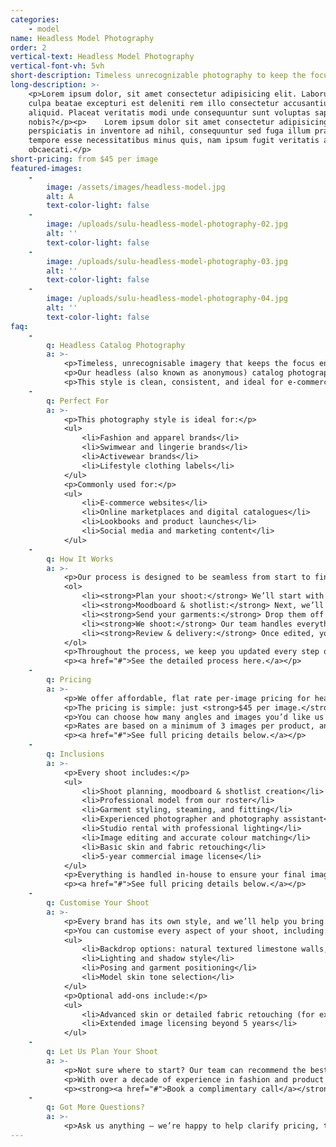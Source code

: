 ```yaml
---
categories:
    - model
name: Headless Model Photography
order: 2
vertical-text: Headless Model Photography
vertical-font-vh: 5vh
short-description: Timeless unrecognizable photography to keep the focus on your product.
long-description: >-
    <p>Lorem ipsum dolor, sit amet consectetur adipisicing elit. Laborum in
    culpa beatae excepturi est deleniti rem illo consectetur accusantium
    aliquid. Placeat veritatis modi unde consequuntur sunt voluptas sapiente hic
    nobis?</p><p>    Lorem ipsum dolor sit amet consectetur adipisicing elit. Ex
    perspiciatis in inventore ad nihil, consequuntur sed fuga illum praesentium
    tempore esse necessitatibus minus quis, nam ipsum fugit veritatis aut
    obcaecati.</p>
short-pricing: from $45 per image
featured-images:
    -
        image: /assets/images/headless-model.jpg
        alt: A
        text-color-light: false
    -
        image: /uploads/sulu-headless-model-photography-02.jpg
        alt: ''
        text-color-light: false
    -
        image: /uploads/sulu-headless-model-photography-03.jpg
        alt: ''
        text-color-light: false
    -
        image: /uploads/sulu-headless-model-photography-04.jpg
        alt: ''
        text-color-light: false
faq:
    -
        q: Headless Catalog Photography
        a: >-
            <p>Timeless, unrecognisable imagery that keeps the focus entirely on your product.</p>
            <p>Our headless (also known as anonymous) catalog photography captures your garments fitted on a real professional model, cropped to keep attention on the shape, texture, and details of your design.</p>
            <p>This style is clean, consistent, and ideal for e-commerce or brand lookbooks where you want to show real fit and form without the distraction of faces or strong expressions.</p>
    -
        q: Perfect For
        a: >-
            <p>This photography style is ideal for:</p>
            <ul>
                <li>Fashion and apparel brands</li>
                <li>Swimwear and lingerie brands</li>
                <li>Activewear brands</li>
                <li>Lifestyle clothing labels</li>
            </ul>
            <p>Commonly used for:</p>
            <ul>
                <li>E-commerce websites</li>
                <li>Online marketplaces and digital catalogues</li>
                <li>Lookbooks and product launches</li>
                <li>Social media and marketing content</li>
            </ul>
    -
        q: How It Works
        a: >-
            <p>Our process is designed to be seamless from start to finish:</p>
            <ol>
                <li><strong>Plan your shoot:</strong> We’ll start with a call with one of our experienced shoot producers to get to know your brand, collection, and goals for the shoot, and walk you through exactly what to expect.</li>
                <li><strong>Moodboard & shotlist:</strong> Next, we’ll create a detailed shoot plan that covers everything from backdrop colour and lighting style to posing and garment fit. You’ll see exactly what’s being captured before we start, so there are no surprises.</li>
                <li><strong>Send your garments:</strong> Drop them off to our Bali studio or ship them through our trusted local and international partners. Our team will steam, style, and fit each piece ready for the shoot.</li>
                <li><strong>We shoot:</strong> Our team handles everything from lighting and styling to model direction, ensuring every look is consistent across the collection while keeping attention on the product.</li>
                <li><strong>Review & delivery:</strong> Once edited, your images are uploaded to a private gallery for your review and final approval before delivery.</li>
            </ol>
            <p>Throughout the process, we keep you updated every step of the way, so you can relax knowing your shoot is in expert hands.</p>
            <p><a href="#">See the detailed process here.</a></p>
    -
        q: Pricing
        a: >-
            <p>We offer affordable, flat rate per-image pricing for headless catalog photography, with a rate that already includes the studio rental, professional lighting, professional model, garment styling, photographer, and professional editing and retouching. It’s an end-to-end service for one simple price.</p>
            <p>The pricing is simple: just <strong>$45 per image.</strong></p>
            <p>You can choose how many angles and images you’d like us to capture for each product, with the average being <strong>3 images</strong> (front, back, and detail).</p>
            <p>Rates are based on a minimum of 3 images per product, and include a <strong>5-year image license</strong> for all deliverables.</p>
            <p><a href="#">See full pricing details below.</a></p>
    -
        q: Inclusions
        a: >-
            <p>Every shoot includes:</p>
            <ul>
                <li>Shoot planning, moodboard & shotlist creation</li>
                <li>Professional model from our roster</li>
                <li>Garment styling, steaming, and fitting</li>
                <li>Experienced photographer and photography assistant</li>
                <li>Studio rental with professional lighting</li>
                <li>Image editing and accurate colour matching</li>
                <li>Basic skin and fabric retouching</li>
                <li>5-year commercial image license</li>
            </ul>
            <p>Everything is handled in-house to ensure your final images are cohesive, polished, and perfectly aligned with your brand aesthetic.</p>
            <p><a href="#">See full pricing details below.</a></p>
    -
        q: Customise Your Shoot
        a: >-
            <p>Every brand has its own style, and we’ll help you bring yours to life through creative direction and attention to detail.</p>
            <p>You can customise every aspect of your shoot, including:</p>
            <ul>
                <li>Backdrop options: natural textured limestone walls, clean cut-out, or any HEX or Pantone colour</li>
                <li>Lighting and shadow style</li>
                <li>Posing and garment positioning</li>
                <li>Model skin tone selection</li>
            </ul>
            <p>Optional add-ons include:</p>
            <ul>
                <li>Advanced skin or detailed fabric retouching (for example, removing all natural creases from linen)</li>
                <li>Extended image licensing beyond 5 years</li>
            </ul>
    -
        q: Let Us Plan Your Shoot
        a: >-
            <p>Not sure where to start? Our team can recommend the best package based on your goals and help you plan the perfect shoot for your collection.</p>
            <p>With over a decade of experience in fashion and product photography, we’ll guide you through everything — from styling and lighting direction to image delivery and usage licensing.</p>
            <p><strong><a href="#">Book a complimentary call</a></strong> and let’s bring your vision to life.</p>
    -
        q: Got More Questions?
        a: >-
            <p>Ask us anything — we’re happy to help clarify pricing, timelines, workflow or review your moodboard and let you know what’s possible for your shoot.</p>
---
```

